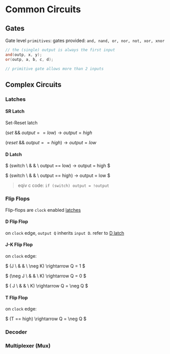 # Common Circuits

## Gates
Gate level `primitives`: gates provided:
`and, nand, or, nor, not, xor, xnor`

``` v
// the (single) output is always the first input
and(outp, x, y);
or(outp, a, b, c, d);

// primitive gate allows more than 2 inputs
```

## Complex Circuits

### Latches

#### SR Latch
Set-Reset latch

$(set \ \&\& \ output == low) \rightarrow output = high$

$(reset \ \&\& \ output == high) \rightarrow output = low$

#### D Latch

$ (switch \ \& \& \ output == low) -> output = high $

$ (switch \ \& \& \ output == high) -> output = low $

> eqiv c code: `if (switch) output = !output`

### Flip Flops
Flip-flops are `clock` enabled [latches](#latches)

#### D Flip Flop
on `clock` edge, `output Q` inherits `input D`.
refer to [D latch](#d-latch)

#### J-K Flip Flop
on `clock` edge:

$ (J \ \& \& \ \neg K) \rightarrow Q = 1 $

$ (\neg J \ \& \& \ K) \rightarrow Q = 0 $

$ ( J \ \& \& \ K) \rightarrow Q = \neg Q $

#### T Flip Flop
on `clock` edge:

$ (T == high) \rightarrow Q = \neg Q $

### Decoder

### Multiplexer (Mux)


